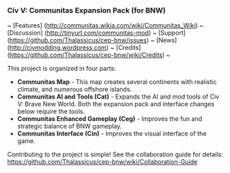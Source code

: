 ### Civ V: Communitas Expansion Pack (for BNW)

 ~ [Features] (http://communitas.wikia.com/wiki/Communitas_Wiki)
 ~ [Discussion] (http://tinyurl.com/communitas-mod)
 ~ [Support] (https://github.com/Thalassicus/cep-bnw/issues)
 ~ [News] (http://civmodding.wordpress.com)
 ~ [Credits] (https://github.com/Thalassicus/cep-bnw/wiki/Credits)
 ~ 

This project is organized in four parts:

- **Communitas Map** - This map creates several continents with realistic climate, and numerous offshore islands.  
- **Communitas AI and Tools (Cat)** - Expands the AI and mod tools of Civ V: Brave New World. Both the expansion pack and interface changes below require the tools.  
- **Communitas Enhanced Gameplay (Ceg)** - Improves the fun and strategic balance of BNW gameplay.  
- **Communitas Interface (Cin)** - Improves the visual interface of the game.


Contributing to the project is simple! See the collaboration guide for details:  
https://github.com/Thalassicus/cep-bnw/wiki/Collaboration-Guide

